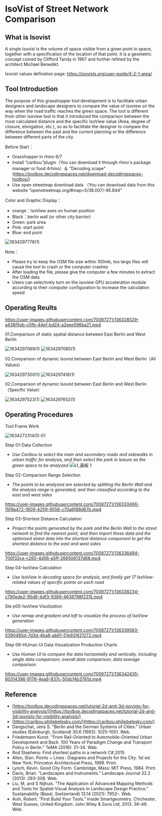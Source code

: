 
# IsoVist of Street Network Comparison

## What is Isovist
A single isovist is the volume of space visible from a given point in space, together with a specification of the location of that point. It is a geometric concept coined by Clifford Tandy in 1967 and further refined by the architect Michael Benedikt.

Isovist values defination page:
https://isovists.org/user-guide/4-2-1-area/ 

## Tool Introduction
The purpose of this grasshopper tool development is to facilitate urban designers and landscape designers to compare the value of isoview on the way when the road traffic reaches the green space. The tool is different from other isoview tool in that it introduced the comparison between the most calculated distance and the specific IsoView value (Area, degree of closure, elongation, etc.), so as to facilitate the designer to compare the difference between the past and the current planning or the difference between different parts of the city.

Before Start：

- Grasshopper in rhino 6/7
- Install “caribou”plugin（You can download it through rhino's package manager or food 4rhino）＆ “Decoding scape"(https://toolbox.decodingspaces.net/download-decodingspaces-toolbox/)
- Use open streetmap download data （You can download data from this website “openstreetmap.org/#map=5/38.007/-95.844”

Color and Graphic Display：
- orange：IsoView ases on human position
- Black：berlin wall (or other city barrier)
- Green: park area
- Pink: start point
- Blue: end point

![1634297778(1)](https://user-images.githubusercontent.com/70087271/137480799-388cb65d-26dc-46b6-83a7-86284ea5e914.png)

                            
Note：
- Please try to keep the OSM file size within 100mb, too large files will cause the tool to crash or the computer crashes
- After loading the file, please give the computer a few minutes to extract the OSM data
- Users can selectively turn on the isoview GPU acceleration module according to their computer configuration to increase the calculation speed

## Operating Reults

https://user-images.githubusercontent.com/70087271/136328529-a438f5eb-c0fb-44ef-bd24-a2eee596ba21.mp4



01.Comparison of static spatial distance between East Berlin and West Berlin

![1634297069(1)](https://user-images.githubusercontent.com/70087271/137479807-7950d665-2b61-4ec9-9f14-d90fae1ed65a.png)
![1634297085(1)](https://user-images.githubusercontent.com/70087271/137479816-57aae3c6-6fdc-4bb9-81d3-6fbdc5509316.png)





02.Comparison of dynamic Isovist between East Berlin and West Berlin（All Values）

![1634297300(1)](https://user-images.githubusercontent.com/70087271/137480030-310a27b2-00ef-4c19-b144-705737e1338e.png)
![1634297416(1)](https://user-images.githubusercontent.com/70087271/137480226-20e99f1b-b370-4557-a558-0fae25688958.png)




02.Comparison of dynamic Isovist between East Berlin and West Berlin（Specific Value）

![1634297523(1)](https://user-images.githubusercontent.com/70087271/137480502-1c10e2f4-3bee-461b-8817-93d9ba88d8e2.png)
![1634297652(1)](https://user-images.githubusercontent.com/70087271/137480609-cfc3b599-3706-42fa-9116-e54aa616e3ab.png)



## Operating Procedures



Tool Frame Work

![1634272314(1)-01](https://user-images.githubusercontent.com/70087271/137491399-24ec68f7-b304-4f58-a7f7-330f35eb6047.jpg)






Step 01-Data Collection

- _Use Caribou to select the main and secondary roads and sidewalks in urban traffic for analysis, and then select the park in leisure as the green space to be analyzed_
![s1_画板 1](https://user-images.githubusercontent.com/70087271/136331212-e235b778-6922-45d0-92e7-2c8579e55f83.jpg)


Step 02-Comparison Range Selection

- _The points to be analyzed are selected by splitting the Berlin Wall and the analysis range is generated, and then classified according to the east and west sides_



https://user-images.githubusercontent.com/70087271/136333406-15f9a472-1609-4259-9558-c70a6f88d67b.mp4




Step 03-Shortest Distance Calculation

- _Project the points generated by the park and the Berlin Wall to the street network to find the nearest point, and then import these data and the optimized street data into the shortest distance component to get the shortest distance to the east and west sides_


https://user-images.githubusercontent.com/70087271/136336494-700f32ce-c265-4d56-a5ff-266506137d68.mp4



Step 04-IsoView Calculation

- _Use IsoView in decoding space for analysis, and finally get 17 IsoView-related values of specific points on each road_


https://user-images.githubusercontent.com/70087271/136338234-c790ede2-95d8-4df3-9369-4638798f2315.mp4



Ste p05-IsoView Visulization

- _Use remap and gradient and loft to visualize the process of IsoView generation_


https://user-images.githubusercontent.com/70087271/136339583-0390485d-7d3d-4ba8-ab61-51e92f421272.mp4




Step 06-HUman UI Data Visualization Production Charts

- _Use Human UI to compare the data horizontally and vertically. Including single data comparison; overall data comparison; data average comparison_

https://user-images.githubusercontent.com/70087271/136342435-80314396-9178-4ea8-837c-50dcf4b3781d.mp4
















## Reference
- [https://toolbox.decodingspaces.net/tutorial-2d-and-3d-isovists-for-visibility-analysis/](https://toolbox.decodingspaces.net/tutorial-2d-and-3d-isovists-for-visibility-analysis/)
- [https://caribou.philipbelesky.com/](https://caribou.philipbelesky.com/)
- Dangschat, Jens S. "Berlin and the German Systems of Cities." Urban studies (Edinburgh, Scotland) 30.6 (1993): 1025–1051. Web.
- Friedemann Kunst. "From Rail-Oriented to Automobile-Oriented Urban Development and Back. 100 Years of Paradigm Change and Transport Policy in Berlin." TeMA (2016): 21–34. Web.
- Rod Stephens: Find shortest paths in a network C#,2015
- Allen, Stan. Points + Lines : Diagrams and Projects for the City. 1st ed. New York: Princeton Architectural Press, 1999. Print.
- Lynch, Kevin. Good City Form. Cambridge, Mass: MIT Press, 1984. Print.
- Davis, Brian. “Landscapes and Instruments.” Landscape Journal 32.2 (2013): 293–308. Web.
- Liu, M, and S Nijhuis. “The Application of Advanced Mapping Methods and Tools for Spatial-Visual Analysis in Landscape Design Practice.” Sustainability (Basel, Switzerland) 13.14 (2021): 7952–. Web.
- Aish, Robert. “First Build Your Tools.” Inside Smartgeometry. Chichester, West Sussex, United Kingdom: John Wiley & Sons Ltd, 2013. 36–49. Web.





